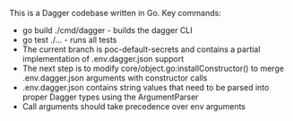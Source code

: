 This is a Dagger codebase written in Go. Key commands:
- go build ./cmd/dagger - builds the dagger CLI
- go test ./... - runs all tests
- The current branch is poc-default-secrets and contains a partial implementation of .env.dagger.json support
- The next step is to modify core/object.go:installConstructor() to merge .env.dagger.json arguments with constructor calls
- .env.dagger.json contains string values that need to be parsed into proper Dagger types using the ArgumentParser
- Call arguments should take precedence over env arguments